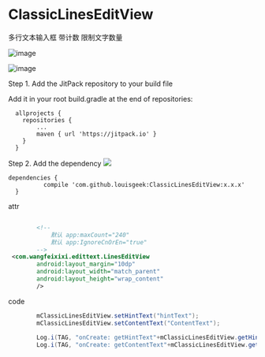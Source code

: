 # ClassicLinesEditView
多行文本输入框 带计数  限制文字数量

![image](https://raw.githubusercontent.com/louisgeek/ClassicLinesEditView/master/screenshots/pic.png)


![image](https://raw.githubusercontent.com/louisgeek/ClassicLinesEditView/master/screenshots/pic2.png)




Step 1. Add the JitPack repository to your build file


Add it in your root build.gradle at the end of repositories:

	  allprojects {
	  	repositories {
			...
			maven { url 'https://jitpack.io' }
	  	}
	  }
Step 2. Add the dependency  [![](https://jitpack.io/v/louisgeek/ClassicLinesEditView.svg)](https://jitpack.io/#louisgeek/ClassicLinesEditView)

  	dependencies {
	          compile 'com.github.louisgeek:ClassicLinesEditView:x.x.x'
	  }





attr

```xml

	 	<!--  
			默认 app:maxCount="240"   
			默认 app:IgnoreCnOrEn="true"
		-->
 <com.wangfeixixi.edittext.LinesEditView
        android:layout_margin="10dp"
        android:layout_width="match_parent"
        android:layout_height="wrap_content"
        />
```

code

```java
		mClassicLinesEditView.setHintText("hintText");
	    mClassicLinesEditView.setContentText("ContentText");
	
	    Log.i(TAG, "onCreate: getHintText"+mClassicLinesEditView.getHintText());
	    Log.i(TAG, "onCreate: getContentText"+mClassicLinesEditView.getContentText());
```
